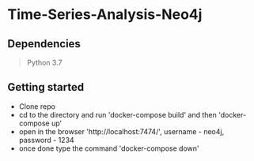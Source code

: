 # Time-Series-Analysis-Neo4j

## Dependencies

> Python 3.7

## Getting started
* Clone repo
* cd to the directory and run 'docker-compose build' and then 'docker-compose up'
* open in the browser 'http://localhost:7474/', username - neo4j, password - 1234
* once done type the command 'docker-compose down'

